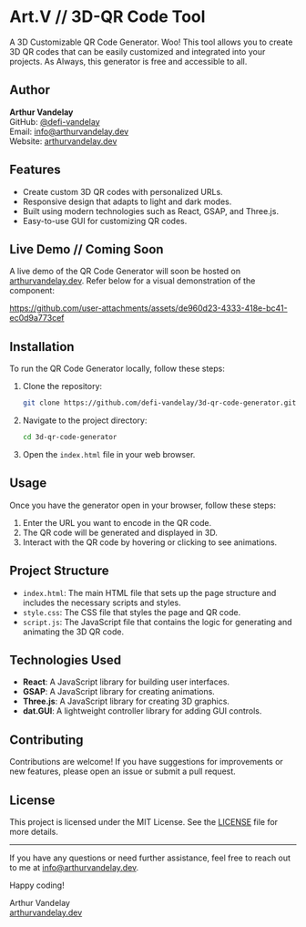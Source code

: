 # Art.V // 3D-QR Code Tool

A 3D Customizable QR Code Generator. Woo! This tool allows you to create 3D QR codes that can be easily customized and integrated into your projects. As Always, this generator is free and accessible to all.

## Author

**Arthur Vandelay**  
GitHub: [@defi-vandelay](https://github.com/defi-vandelay)  
Email: [info@arthurvandelay.dev](mailto:info@arthurvandelay.dev)  
Website: [arthurvandelay.dev](https://arthurvandelay.dev)

## Features

- Create custom 3D QR codes with personalized URLs.
- Responsive design that adapts to light and dark modes.
- Built using modern technologies such as React, GSAP, and Three.js.
- Easy-to-use GUI for customizing QR codes.

## Live Demo // Coming Soon

A live demo of the QR Code Generator will soon be hosted on [arthurvandelay.dev](https://arthurvandelay.dev).
Refer below for a visual demonstration of the component:

https://github.com/user-attachments/assets/de960d23-4333-418e-bc41-ec0d9a773cef


## Installation

To run the QR Code Generator locally, follow these steps:

1. Clone the repository:
    ```bash
    git clone https://github.com/defi-vandelay/3d-qr-code-generator.git
    ```

2. Navigate to the project directory:
    ```bash
    cd 3d-qr-code-generator
    ```

3. Open the `index.html` file in your web browser.

## Usage

Once you have the generator open in your browser, follow these steps:

1. Enter the URL you want to encode in the QR code.
2. The QR code will be generated and displayed in 3D.
3. Interact with the QR code by hovering or clicking to see animations.

## Project Structure

- `index.html`: The main HTML file that sets up the page structure and includes the necessary scripts and styles.
- `style.css`: The CSS file that styles the page and QR code.
- `script.js`: The JavaScript file that contains the logic for generating and animating the 3D QR code.

## Technologies Used

- **React**: A JavaScript library for building user interfaces.
- **GSAP**: A JavaScript library for creating animations.
- **Three.js**: A JavaScript library for creating 3D graphics.
- **dat.GUI**: A lightweight controller library for adding GUI controls.

## Contributing

Contributions are welcome! If you have suggestions for improvements or new features, please open an issue or submit a pull request.

## License

This project is licensed under the MIT License. See the [LICENSE](LICENSE) file for more details.

---

If you have any questions or need further assistance, feel free to reach out to me at [info@arthurvandelay.dev](mailto:info@arthurvandelay.dev).

Happy coding!

Arthur Vandelay  
[arthurvandelay.dev](https://arthurvandelay.dev)
